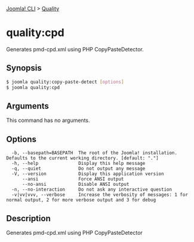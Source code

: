 [Joomla! CLI](../index.md) > [Quality](index.md)
# quality:cpd

Generates pmd-cpd.xml using PHP CopyPasteDetector.

## Synopsis
```bash
$ joomla quality:copy-paste-detect [options]
$ joomla quality:cpd
```

## Arguments
This command has no arguments.

## Options
```
  -b, --basepath=BASEPATH  The root of the Joomla! installation. Defaults to the current working directory. [default: "."]
  -h, --help               Display this help message
  -q, --quiet              Do not output any message
  -V, --version            Display this application version
      --ansi               Force ANSI output
      --no-ansi            Disable ANSI output
  -n, --no-interaction     Do not ask any interactive question
  -v|vv|vvv, --verbose     Increase the verbosity of messages: 1 for normal output, 2 for more verbose output and 3 for debug
```

## Description

Generates pmd-cpd.xml using PHP CopyPasteDetector

